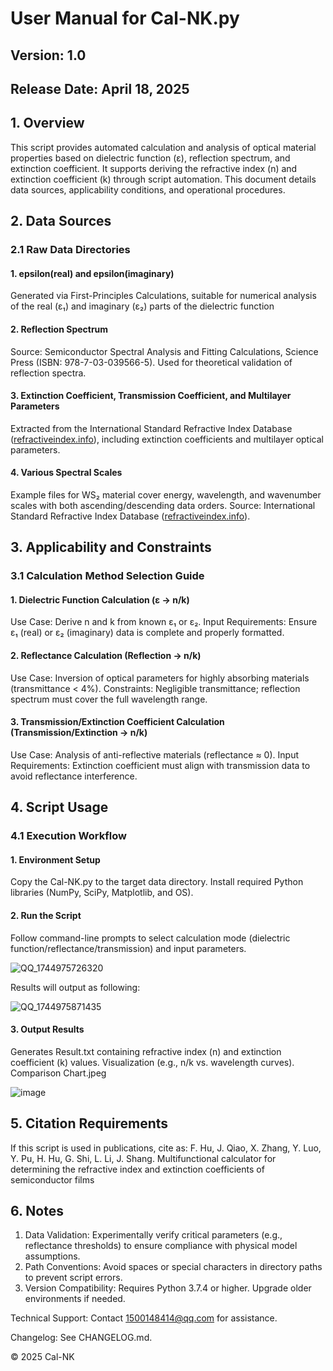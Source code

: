 # User Manual for Cal-NK.py
## Version: 1.0
## Release Date: April 18, 2025

## 1. Overview
This script provides automated calculation and analysis of optical material properties based on dielectric function (ε), reflection spectrum, and extinction coefficient. It supports deriving the refractive index (n) and extinction coefficient (k) through script automation. This document details data sources, applicability conditions, and operational procedures.

## 2. Data Sources
### 2.1 Raw Data Directories
#### 1.	epsilon(real) and epsilon(imaginary)
Generated via First-Principles Calculations, suitable for numerical analysis of the real (ε₁) and imaginary (ε₂) parts of the dielectric function
#### 2.	Reflection Spectrum
Source: Semiconductor Spectral Analysis and Fitting Calculations, Science Press (ISBN: 978-7-03-039566-5). Used for theoretical validation of reflection spectra.
#### 3.	Extinction Coefficient, Transmission Coefficient, and Multilayer Parameters
Extracted from the International Standard Refractive Index Database ([refractiveindex.info](https://refractiveindex.info/)), including extinction coefficients and multilayer optical parameters.
#### 4.	Various Spectral Scales
Example files for WS₂ material cover energy, wavelength, and wavenumber scales with both ascending/descending data orders.
Source: International Standard Refractive Index Database ([refractiveindex.info](https://refractiveindex.info/)).

## 3. Applicability and Constraints
### 3.1 Calculation Method Selection Guide
#### 1.	Dielectric Function Calculation (ε → n/k)
Use Case: Derive n and k from known ε₁ or ε₂.
Input Requirements: Ensure ε₁ (real) or ε₂ (imaginary) data is complete and properly formatted.
#### 2.	Reflectance Calculation (Reflection → n/k)
Use Case: Inversion of optical parameters for highly absorbing materials (transmittance < 4%).
Constraints: Negligible transmittance; reflection spectrum must cover the full wavelength range.
#### 3.	Transmission/Extinction Coefficient Calculation (Transmission/Extinction → n/k)
Use Case: Analysis of anti-reflective materials (reflectance ≈ 0).
Input Requirements: Extinction coefficient must align with transmission data to avoid reflectance interference.

## 4. Script Usage
### 4.1 Execution Workflow
#### 1.	Environment Setup
Copy the Cal-NK.py to the target data directory.
Install required Python libraries (NumPy, SciPy, Matplotlib, and OS).
#### 2.	Run the Script
Follow command-line prompts to select calculation mode (dielectric function/reflectance/transmission) and input parameters.

![QQ_1744975726320](https://github.com/user-attachments/assets/09c843df-a214-47e3-9e36-bbdae68d3141)

Results will output as following:

![QQ_1744975871435](https://github.com/user-attachments/assets/54db3da1-2f91-4444-b7f1-7f8681ac94b3)

#### 3.	Output Results
Generates Result.txt containing refractive index (n) and extinction coefficient (k) values.
Visualization (e.g., n/k vs. wavelength curves). Comparison Chart.jpeg

![image](https://github.com/user-attachments/assets/f99c1e66-f5ad-4491-86e1-d1c4a1c9302a)

## 5. Citation Requirements
If this script is used in publications, cite as:
F. Hu, J. Qiao, X. Zhang, Y. Luo, Y. Pu, H. Hu, G. Shi, L. Li, J. Shang. Multifunctional calculator for determining the refractive index and extinction coefficients of semiconductor films

## 6. Notes
1.	Data Validation: Experimentally verify critical parameters (e.g., reflectance thresholds) to ensure compliance with physical model assumptions.
2.	Path Conventions: Avoid spaces or special characters in directory paths to prevent script errors.
3.	Version Compatibility: Requires Python 3.7.4 or higher. Upgrade older environments if needed.

Technical Support: Contact 1500148414@qq.com for assistance.

Changelog: See CHANGELOG.md.

© 2025 Cal-NK


